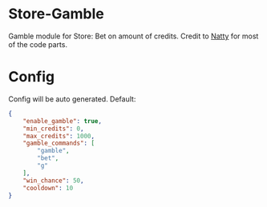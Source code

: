 # Store-Gamble
Gamble module for Store: Bet on amount of credits.
Credit to [Natty](https://github.com/NaathySz) for most of the code parts.

# Config
Config will be auto generated. Default:
```json
{
    "enable_gamble": true,
    "min_credits": 0,
    "max_credits": 1000,
    "gamble_commands": [
        "gamble",
        "bet",
        "g"
    ],
    "win_chance": 50,
	"cooldown": 10
}
```
